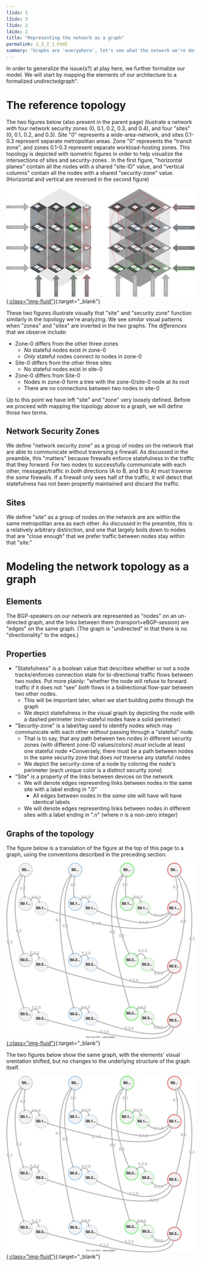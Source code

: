 ```yaml
---
l1idx: 1
l2idx: 3
l3idx: 2
l4idx: 1
title: "Representing the network as a graph"
permalink: 1_3_2_1.html
summary: "Graphs are 'everywhere', let's see what the network we're describing looks like as a graph"
---
```


In order to generalize the issue(s?) at play here, we further formalize our model.  We will start by mapping the elements of our architecture to a formalized  undirectedgraph".  

# The reference topology

The two figures below (also present in the parent page) illustrate a network with four network security zones (0, 0.1, 0.2, 0.3, and 0.4), and four "sites" (0, 0.1, 0.2, and 0.3).  Site "0" represents a wide-area-network, and sites 0.1-0.3 represent separate metropolitan areas.  Zone "0" represents the "transit zone", and zones 0.1-0.3 represent separate workload-hosting zones.  This topology is depicted with isometric figures in order to help visualize the intersections of sites and security-zones .  In the first figure, "horizontal planes" contain all the nodes with a shared "site-ID" value, and "vertical columns" contain all the nodes with a shared "security-zone" value.  (Horizontal and vertical are reversed in the second figure)

[![image](./grphth-3.svg){:class="img-fluid"}](./pages/1/3(ecmp-symmetric)/grphth-3.svg){:target="_blank"}

These two figures illustrate visually that "site" and "security zone" function similarly in the topology we're analyzing.  We see *similar* visual patterns when "zones" and "sites" are inverted in the two graphs.  The *differences* that we observe include:

- Zone-0 differs from the other three zones
  - *No* stateful nodes exist *in* zone-0
  - *Only* stateful nodes connect *to* nodes in zone-0
- Site-0 differs from the other three sites
  - No stateful nodes exist in site-0
- Zone-0 differs from Site-0
  - Nodes in zone-0 form a tree with the zone-0/site-0 node at its root
  - There are *no* connections between two nodes in site-0

Up to this point we have left "site" and "zone" very loosely defined.  Before we proceed with mapping the topology above to a graph, we will define those two terms.

## Network Security Zones

We define "network security zone" as a group of nodes on the network that are able to communicate without traversing a firewall.  As discussed in the preamble, this "matters" because firewalls enforce statefulness in the traffic that they forward.  For two nodes to successfully communicate with each other, messages/traffic in *both* directions (A to B, and B to A) must traverse the *same* firewalls.  If a firewall only sees half of the traffic, it will detect that statefulness has not been propertly maintained and discard the traffic.

## Sites

We define "site" as a group of nodes on the network are are within the same metropolitan area as each other.  As discussed in the preamble, this is a relatively arbitrary distinction, and one that largely boils down to nodes that are "close enough" that we prefer traffic between nodes stay within that "site."

# Modeling the network topology as a graph

## Elements

The BGP-speakers on our network are represented as "nodes" on an un-directed graph, and the links between them (transport+eBGP-session) are "edges" on the same graph.  (The graph is "undirected" in that there is no "directionality" to the edges.)

## Properties

* "Statefulness" is a boolean value that describes whether or not a node tracks/enforces connection state for bi-directional traffic flows between two nodes.  Put more plainly: "whether the node will refuse to forward traffic if it does not "see" *both* flows in a bidirectional flow-pair between two other nodes.
  * This will be important later, when we start building *paths* through the graph
  * We depict statefulness in the visual graph by depicting the node with a dashed perimeter (non-stateful nodes have a solid perimeter)
* "Security-zone" is a label/tag used to identify nodes which may communicate with each other *without* passing through a "stateful" node.
  * That is to say, that any path between two nodes in different security zones (with different zone-ID values/colors) *must* include at least one stateful node
    *Conversely, there must be a path between nodes in the same security zone that does *not* traverse any stateful nodes
  * We depict the security-zone of a node by coloring the node's perimeter  (each unique color is a distinct security zone)
* "Site" is a property of the links between devices on the network
  * We will denote edges representing links between nodes in the same site with a label ending in ".0"
    * All edges between nodes in the *same* site will have will have identical labels
  * We will denote edges representing links between nodes in different sites with a label ending in ".*n*" (where *n* is a non-zero integer)

## Graphs of the topology

The figure below is a translation of the figure at the top of this page to a graph, using the conventions described in the preceding section.

[![image](./grphth-11.svg){:class="img-fluid"}](./pages/1/3(ecmp-symmetric)/grphth-11.svg){:target="_blank"}


The two figures below show the same graph, with the elements' visual orentation shifted, but no changes to the underlying structure of the graph itself.

[![image](./grphth-11.svg){:class="img-fluid"}](./pages/1/3(ecmp-symmetric)/grphth-11.svg){:target="_blank"}










